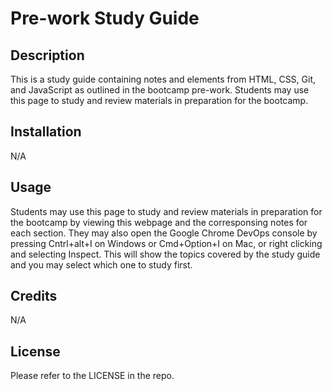 # Pre-work Study Guide

## Description

This is a study guide containing notes and elements from HTML, CSS, Git, and JavaScript as outlined in the bootcamp pre-work. Students may use this page to study and review materials in preparation for the bootcamp.

## Installation

N/A

## Usage

Students may use this page to study and review materials in preparation for the bootcamp by viewing this webpage and the corresponsing notes for each section. They may also open the Google Chrome DevOps console by pressing Cntrl+alt+I on Windows or Cmd+Option+I on Mac, or right clicking and selecting Inspect. This will show the topics covered by the study guide and you may select which one to study first. 

## Credits

N/A

## License

Please refer to the LICENSE in the repo.
